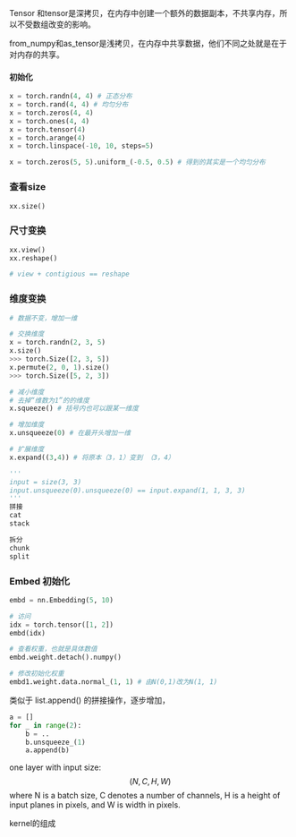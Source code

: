 Tensor 和tensor是深拷贝，在内存中创建一个额外的数据副本，不共享内存，所以不受数组改变的影响。

from_numpy和as_tensor是浅拷贝，在内存中共享数据，他们不同之处就是在于对内存的共享。







#### 初始化

```python
x = torch.randn(4, 4) # 正态分布
x = torch.rand(4, 4) # 均匀分布
x = torch.zeros(4, 4)
x = torch.ones(4, 4)
x = torch.tensor(4)
x = torch.arange(4)
x = torch.linspace(-10, 10, steps=5)

x = torch.zeros(5, 5).uniform_(-0.5, 0.5) # 得到的其实是一个均匀分布
```



### 查看size

```python
xx.size()
```



### 尺寸变换

```python
xx.view()
xx.reshape()

# view + contigious == reshape
```



### 维度变换

```python
# 数据不变，增加一维

# 交换维度
x = torch.randn(2, 3, 5)
x.size()
>>> torch.Size([2, 3, 5])
x.permute(2, 0, 1).size()
>>> torch.Size([5, 2, 3])

# 减小维度
# 去掉“维数为1”的的维度
x.squeeze() # 括号内也可以跟某一维度

# 增加维度
x.unsqueeze(0) # 在最开头增加一维

# 扩展维度
x.expand((3,4)) # 将原本（3，1）变到 （3，4）

'''
input = size(3, 3)
input.unsqueeze(0).unsqueeze(0) == input.expand(1, 1, 3, 3)
'''
拼接
cat
stack

拆分
chunk
split

```



### Embed 初始化

```python
embd = nn.Embedding(5, 10)

# 访问
idx = torch.tensor([1, 2])
embd(idx)

# 查看权重，也就是具体数值
embd.weight.detach().numpy()

# 修改初始化权重
embd1.weight.data.normal_(1, 1) # 由N(0,1)改为N(1, 1)
```



类似于 list.append() 的拼接操作，逐步增加，

```python
a = [] 
for _ in range(2):
	b = ..
	b.unsqueeze_(1)
	a.append(b)
```





one layer with input size:
$$
(N, C, H, W)
$$
where N is a batch size, C denotes a number of channels, H is a height of input planes in pixels, and W is width in pixels.



kernel的组成

